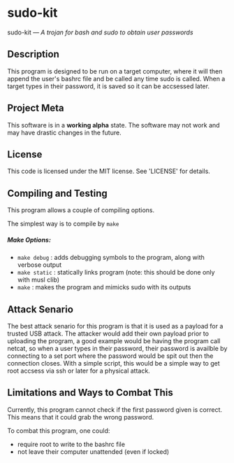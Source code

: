sudo-kit
==============
sudo-kit — _A trojan for bash and sudo to obtain user passwords_


## Description
This program is designed to be run on a target computer, where it will
then append the user's bashrc file and be called any time sudo is called.
When a target types in their password, it is saved so it can be accsessed
later.

## Project Meta
This software is in a **working alpha** state.
The software may not work and may have drastic changes in the future.

## License
This code is licensed under the MIT license. See 'LICENSE' for details. 

## Compiling and Testing
This program allows a couple of compiling options.

The simplest way is to compile by `make`

##### Make Options:
* `make debug`	: adds debugging symbols to the program, along with verbose output
* `make static`	: statically links program (note: this should be done only with musl clib)
* `make`	: makes the program and mimicks sudo with its outputs

## Attack Senario
The best attack senario for this program is that it is used as a payload
for a trusted USB attack. The attacker would add their own payload prior
to uploading the program, a good example would be having the program call
netcat, so when a user types in their password, their password is availble
by connecting to a set port where the password would be spit out then the
connection closes. With a simple script, this would be a simple way
to get root accsess via ssh or later for a physical attack.

## Limitations and Ways to Combat This
Currently, this program cannot check if the first password given is correct.
This means that it could grab the wrong password.

To combat this program, one could:
* require root to write to the bashrc file 
* not leave their computer unattended (even if locked)

